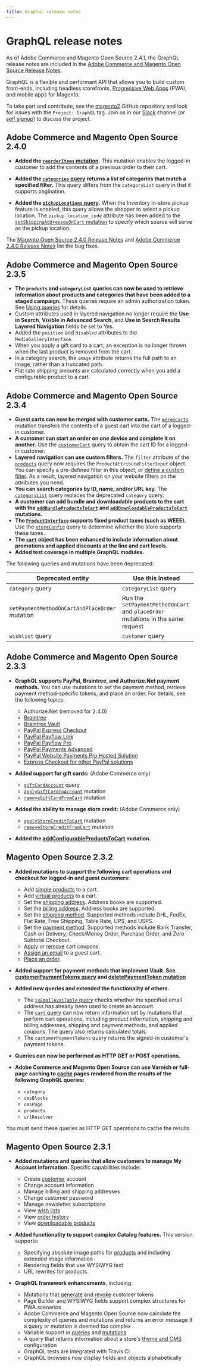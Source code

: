 ```yaml
---
title: Graphql release notes
---
```


# GraphQL release notes

<InlineAlert variant="info" slots="text" />

As of Adobe Commerce and Magento Open Source 2.4.1, the GraphQL release notes are included in the [Adobe Commerce and Magento Open Source Release Notes](https://experienceleague.adobe.com/docs/commerce-operations/release/notes/overview.html).

GraphQL is a flexible and performant API that allows you to build custom front-ends, including headless storefronts, [Progressive Web Apps](https://github.com/magento/pwa-studio) (PWA), and mobile apps for Magento.

To take part and contribute, see the [magento2](https://github.com/magento/magento2) GitHub repository and look for issues with the `Project: GraphQL` tag. Join us in our [Slack](https://magentocommeng.slack.com/archives/C8076E0KS) channel (or [self signup](https://opensource.magento.com/slack)) to discuss the project.

## Adobe Commerce and Magento Open Source 2.4.0

-  **Added the [`reorderItems` mutation](schema/orders/mutations/reorder-items.md).** This mutation enables the logged-in customer to add the contents of a previous order to their cart.

-  **Added the [`categories` query](schema/products/queries/categories.md) returns a list of categories that match a specified filter.** This query differs from the `categoryList` query in that it supports pagination.

-  **Added the [`pickupLocations` query](schema//cart/queries/pickup-locations.md).** When the Inventory in-store pickup feature is enabled, this query allows the shopper to select a pickup location. The `pickup_location_code` attribute has been added to the [`setShippingAddressesOnCart` mutation](schema/cart/mutations/set-shipping-address.md) to specify which source will serve as the pickup location.

The [Magento Open Source 2.4.0 Release Notes](https://experienceleague.adobe.com/docs/commerce-operations/release/notes/magento-open-source/2-4-0.html#graphql) and [Adobe Commerce 2.4.0 Release Notes](https://experienceleague.adobe.com/docs/commerce-operations/release/notes/adobe-commerce/2-4-0.html#graphql) list the bug fixes.

## Adobe Commerce and Magento Open Source 2.3.5

-  **The `products` and `categoryList` queries can now be used to retrieve information about products and categories that have been added to a staged campaign.** These queries require an admin authorization token. See [Using queries](usage/index.md#staging-queries) for details.
-  Custom attributes used in layered navigation no longer require the **Use in Search**, **Visible in Advanced Search**, and **Use in Search Results Layered Navigation** fields be set to Yes.
-  Added the `position` and `disabled` attributes to the `MediaGalleryInterface`.
-  When you apply a gift card to a cart, an exception is no longer thrown when the last product is removed from the cart.
-  In a category search, the `image` attribute returns the full path to an image, rather than a truncated path.
-  Flat rate shipping amounts are calculated correctly when you add a configurable product to a cart.

## Adobe Commerce and Magento Open Source 2.3.4

-  **Guest carts can now be merged with customer carts.** The [`mergeCarts`](schema/cart/mutations/merge.md) mutation transfers the contents of a guest cart into the cart of a logged-in customer.
-  **A customer can start an order on one device and complete it on another.** Use the [`customerCart`](schema/customer/queries/cart.md) query to obtain the cart ID for a logged-in customer.
-  **Layered navigation can use custom filters.** The `filter` attribute of the [`products`](schema/products/queries/products.md) query now requires the `ProductAttributeFilterInput` object. You can specify a pre-defined filter in this object, or [define a custom filter](usage/custom-filters.md). As a result, layered navigation on your website filters on the attributes you need.
-  **You can search categories by ID, name, and/or URL key.** The [`categoryList`](schema/products/queries/category-list.md) query replaces the deprecated `category` query.
-  **A customer can add bundle and downloadable products to the cart with the [`addBundleProductsToCart`](schema/cart/mutations/add-bundle-products.md) and [`addDownloadableProductsToCart`](schema/cart/mutations/add-downloadable-products.md) mutations.**
-  **The [`ProductInterface`](schema/products/interfaces/index.md) supports fixed product taxes (such as WEEE).** Use the [`storeConfig`](schema/store/queries/store-config.md) query to determine whether the store supports these taxes.
-  **The [`cart`](schema/cart/queries/cart.md) object has been enhanced to include information about promotions and applied discounts at the line and cart levels.**
-  **Added test coverage in multiple GraphQL modules.**

The following queries and mutations have been deprecated:

Deprecated entity | Use this instead
--- | ---
`category` query | `categoryList` query
`setPaymentMethodOnCartAndPlaceOrder` mutation | Run the `setPaymentMethodOnCart` and `placeOrder` mutations in the same request
`wishlist` query | `customer` query

## Adobe Commerce and Magento Open Source 2.3.3

-  **GraphQL supports PayPal, Braintree, and Authorize.Net payment methods.** You can use mutations to set the payment method, retrieve payment method-specific tokens, and place an order. For details, see the following topics:

   -  Authorize.Net (removed for 2.4.0)
   -  [Braintree](payment-methods/braintree.md)
   -  [Braintree Vault](payment-methods/braintree-vault.md)
   -  [PayPal Express Checkout](payment-methods/paypal-express-checkout.md)
   -  [PayPal Payflow Link](payment-methods/payflow-link.md)
   -  [PayPal Payflow Pro](payment-methods/payflow-pro.md)
   -  [PayPal Payments Advanced](payment-methods/payments-advanced.md)
   -  [PayPal Website Payments Pro Hosted Solution](payment-methods/hosted-pro.md)
   -  [Express Checkout for other PayPal solutions](payment-methods/payflow-express.md)

-  **Added support for gift cards:** (Adobe Commerce only)
   -  [`giftCardAccount`](schema/customer/queries/giftcard-account.md) query
   -  [`applyGiftCardToAccount`](schema/cart/mutations/apply-giftcard.md) mutation
   -  [`removeGiftCardFromCart`](schema/cart/mutations/remove-giftcard.md) mutation

-  **Added the ability to manage store credit:** (Adobe Commerce only)
   -  [`applyStoreCreditToCart`](schema/cart/mutations/apply-store-credit.md) mutation
   -  [`removeStoreCreditFromCart`](schema/cart/mutations/remove-store-credit.md) mutation

-  **Added the [addConfigurableProductsToCart](schema/cart/mutations/add-configurable-products.md) mutation.**

## Magento Open Source 2.3.2

-  **Added mutations to support the following cart operations and checkout for logged-in and guest customers:**

   -  Add [simple products](schema/cart/mutations/add-simple-products.md) to a cart.
   -  Add [virtual products](schema/cart/mutations/add-virtual-products.md) to a cart.
   -  Set the [shipping address](schema/cart/mutations/set-shipping-address.md). Address books are supported.
   -  Set the [billing address](schema/cart/mutations/set-billing-address.md). Address books are supported.
   -  Set the [shipping method](schema/cart/mutations/set-shipping-method.md). Supported methods include DHL, FedEx, Flat Rate, Free Shipping, Table Rate, UPS, and USPS.
   -  Set the [payment method](schema/cart/mutations/set-payment-method.md). Supported methods include Bank Transfer, Cash on Delivery, Check/Money Order, Purchase Order, and Zero Subtotal Checkout.
   -  [Apply](schema/cart/mutations/apply-coupon.md) or [remove](schema/cart/mutations/remove-coupon.md) cart coupons.
   -  [Assign an email](schema/cart/mutations/set-guest-email.md) to a guest cart.
   -  [Place an order](schema/cart/mutations/place-order.md).

-  **Added support for payment methods that implement Vault. See [customerPaymentTokens query](schema/checkout/queries/customer-payment-tokens.md) and [deletePaymentToken mutation](schema/checkout/mutations/delete-payment-token.md)**

-  **Added new queries and extended the functionality of others.**

   -  The [`isEmailAvailable` query](schema/customer/queries/is-email-available.md) checks whether the specified email address has already been used to create an account.
   -  The [`cart` query](schema/cart/queries/cart.md) can now return information set by mutations that perform cart operations, including product information, shipping and billing addresses, shipping and payment methods, and applied coupons. The query also returns calculated totals.
   -  The `customerPaymentTokens` query returns the signed-in customer's payment tokens.

-  **Queries can now be performed as HTTP GET or POST operations.**

-  **Adobe Commerce and Magento Open Source can use Varnish or full-page caching to [cache](usage/caching.md) pages rendered from the results of the following GraphQL queries:**

   -  `category`
   -  `cmsBlocks`
   -  `cmsPage`
   -  `products`
   -  `urlResolver`

  You must send these queries as HTTP GET operations to cache the results.

## Magento Open Source 2.3.1

-  **Added mutations and queries that allow customers to manage My Account information.** Specific capabilities include:
   -  Create [customer](schema/customer/mutations/create.md) account
   -  Change account information
   -  Manage billing and shipping addresses
   -  Change customer password
   -  Manage newsletter subscriptions
   -  View [wish lists](schema/wishlist/queries/index.md)
   -  View [order history](schema/customer/queries/orders.md)
   -  View [downloadable products](schema/products/interfaces/types/downloadable.md)

-  **Added functionality to support complex Catalog features.** This version supports:
   -  Specifying absolute image paths for [products](schema/products/queries/products.md) and including extended image information
   -  Rendering fields that use WYSIWYG text
   -  URL rewrites for products​

-  **GraphQL framework enhancements**, including:
   -  Mutations that [generate](schema/customer/mutations/generate-token.md) and [revoke](schema/customer/mutations/revoke-token.md) customer tokens
   -  Page Builder and WYSIWYG fields support complex structures for PWA scenarios
   -  Adobe Commerce and Magento Open Source now calculate the complexity of queries and mutations and returns an error message if a query or mutation is deemed too complex
   -  Variable support in [queries](usage/index.md#queries) and [mutations](usage/index.md#mutations)
   -  A query that returns information about a store's [theme and CMS](schema/store/queries/store-config.md) configuration
   -  GraphQL tests are integrated with Travis CI​
   -  GraphQL browsers now display fields and objects alphabetically
